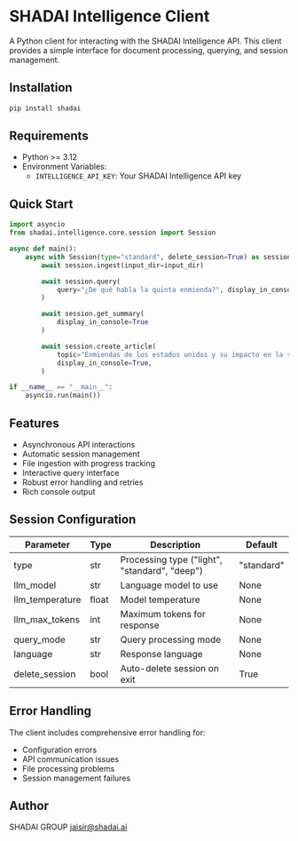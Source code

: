 # SHADAI Intelligence Client

A Python client for interacting with the SHADAI Intelligence API. This client provides a simple interface for document processing, querying, and session management.

## Installation

```bash
pip install shadai
```

## Requirements

- Python >= 3.12
- Environment Variables:
  - `INTELLIGENCE_API_KEY`: Your SHADAI Intelligence API key

## Quick Start

```python
import asyncio
from shadai.intelligence.core.session import Session

async def main():
    async with Session(type="standard", delete_session=True) as session:
        await session.ingest(input_dir=input_dir)

        await session.query(
            query="¿De qué habla la quinta enmienda?", display_in_console=True
        )

        await session.get_summary(
            display_in_console=True
        )

        await session.create_article(
            topic="Enmiendas de los estados unidos y su impacto en la sociedad",
            display_in_console=True,
        )

if __name__ == "__main__":
    asyncio.run(main())
```

## Features

- Asynchronous API interactions
- Automatic session management
- File ingestion with progress tracking
- Interactive query interface
- Robust error handling and retries
- Rich console output

## Session Configuration

| Parameter | Type | Description | Default |
|-----------|------|-------------|---------|
| type | str | Processing type ("light", "standard", "deep") | "standard" |
| llm_model | str | Language model to use | None |
| llm_temperature | float | Model temperature | None |
| llm_max_tokens | int | Maximum tokens for response | None |
| query_mode | str | Query processing mode | None |
| language | str | Response language | None |
| delete_session | bool | Auto-delete session on exit | True |

## Error Handling

The client includes comprehensive error handling for:
- Configuration errors
- API communication issues
- File processing problems
- Session management failures



## Author

SHADAI GROUP <jaisir@shadai.ai>
